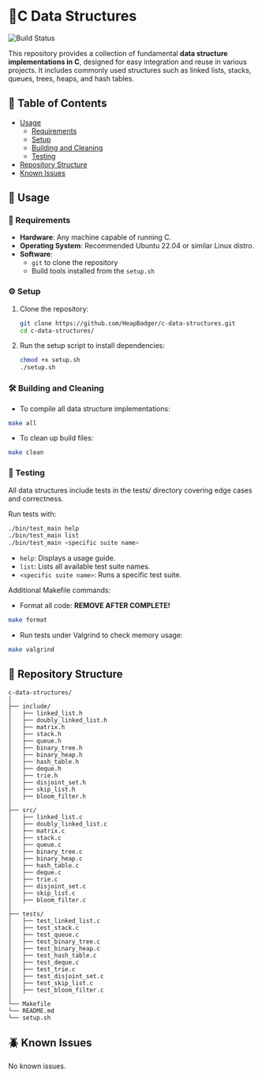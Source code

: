 # 🧠C Data Structures

![Build Status](https://github.com/HeapBadger/c-data-structures/actions/workflows/ci.yml/badge.svg)

This repository provides a collection of fundamental **data structure implementations in C**, designed for easy integration and reuse in various projects. It includes commonly used structures such as linked lists, stacks, queues, trees, heaps, and hash tables.


## 🧭 Table of Contents

- [Usage](#🚀-usage)
  - [Requirements](#📝-requirements)
  - [Setup](#⚙️-setup)
  - [Building and Cleaning](#🛠️-building-and-cleaning)
  - [Testing](#🧪-testing)
- [Repository Structure](#📁-repository-structure)
- [Known Issues](#🪲-known-issues)

## 🚀 Usage

### 📝 Requirements

- **Hardware**: Any machine capable of running C.
- **Operating System**: Recommended Ubuntu 22.04 or similar Linux distro.
- **Software**: 
  - `git` to clone the repository
  - Build tools installed from the `setup.sh`

### ⚙️ Setup

1. Clone the repository:

   ```sh
   git clone https://github.com/HeapBadger/c-data-structures.git
   cd c-data-structures/
   ```
1. Run the setup script to install dependencies:

   ```sh
   chmod +x setup.sh
   ./setup.sh
   ```

### 🛠️ Building and Cleaning

- To compile all data structure implementations:
```sh
make all
```
- To clean up build files:
```sh
make clean
```

### 🧪 Testing

All data structures include tests in the tests/ directory covering edge cases and correctness.

Run tests with:

```sh
./bin/test_main help
./bin/test_main list
./bin/test_main <specific suite name>
```

- `help`: Displays a usage guide.
- `list`: Lists all available test suite names.
- `<specific suite name>`: Runs a specific test suite.

Additional Makefile commands:
- Format all code:         **REMOVE AFTER COMPLETE!**
```sh
make format
```
- Run tests under Valgrind to check memory usage:
```sh
make valgrind
```

## 📁 Repository Structure

```
c-data-structures/
│
├── include/
│   ├── linked_list.h
│   ├── doubly_linked_list.h
│   ├── matrix.h            
│   ├── stack.h
│   ├── queue.h
│   ├── binary_tree.h
│   ├── binary_heap.h
│   ├── hash_table.h
│   ├── deque.h               
│   ├── trie.h               
│   ├── disjoint_set.h          
│   ├── skip_list.h           
│   ├── bloom_filter.h 
│
├── src/
│   ├── linked_list.c
│   ├── doubly_linked_list.c
│   ├── matrix.c
│   ├── stack.c
│   ├── queue.c
│   ├── binary_tree.c
│   ├── binary_heap.c
│   ├── hash_table.c
│   ├── deque.c          
│   ├── trie.c        
│   ├── disjoint_set.c    
│   ├── skip_list.c           
│   ├── bloom_filter.c       
│
├── tests/
│   ├── test_linked_list.c
│   ├── test_stack.c
│   ├── test_queue.c
│   ├── test_binary_tree.c
│   ├── test_binary_heap.c
│   ├── test_hash_table.c
│   ├── test_deque.c    
│   ├── test_trie.c
│   ├── test_disjoint_set.c
│   ├── test_skip_list.c
│   ├── test_bloom_filter.c
│
└── Makefile
└── README.md
└── setup.sh
```

## 🪲 Known Issues

No known issues.
